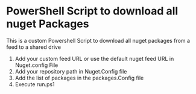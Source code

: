 # PowerShell Script to download all nuget Packages
This is a custom Powershell Script to download all nuget packages from a  feed  to a shared drive
1. Add your custom feed URL or use the default nuget feed URL in Nuget.config File
2. Add your repository path in Nuget.Config file
3. Add the list of packages in the packages.Config file
2. Execute run.ps1 
